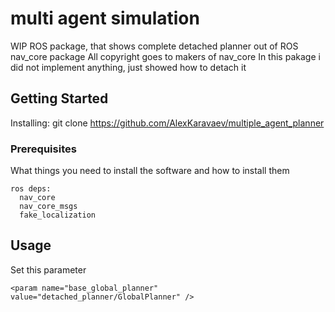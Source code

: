 # multi agent simulation
WIP
ROS package, that shows complete detached planner out of ROS nav_core package
All copyright goes to makers of nav_core
In this pakage i did not implement anything, just showed how to detach it

## Getting Started

Installing: git clone https://github.com/AlexKaravaev/multiple_agent_planner

### Prerequisites

What things you need to install the software and how to install them

```
ros deps:
  nav_core
  nav_core_msgs
  fake_localization

```


## Usage
Set this parameter
```
<param name="base_global_planner" value="detached_planner/GlobalPlanner" />
```

